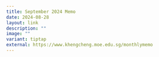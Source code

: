 ```yaml
---
title: September 2024 Memo
date: 2024-08-28
layout: link
description: ""
image: ""
variant: tiptap
external: https://www.khengcheng.moe.edu.sg/monthlymemo
---
```

